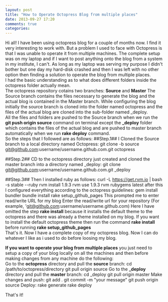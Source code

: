 ```yaml
---
layout: post
title: "How to Operate Octopress Blog from multiple places"
date: 2013-09-27 17:20
comments: true
categories: 
---
```


Hi all! I have been using octopress blog for a couple of months now. I find it very interesting to work with. But a problem I used to face with Octopress is that I was unable to operate it from multiple machines. The complete setup was on my laptop and if I want to post anything onto the blog from a system in my institute, I can't.
As long as my laptop was serving my purpose I didn't bother but one day my hard-disk crashed and then I was left with no other option then finding a solution to operate the blog from multiple places.
<br>
I had the basic understanding as to what does different folders inside the octopress folder actually mean.
<br>
The octopress repository cotains two branches: <strong>Source</strong> and <strong>Master</strong>
The Source branch contains the files necessary to generate the blog and the actual blog is contained in the Master branch.
While configuring the blog initially the source branch is cloned into the folder named octopress and the files of the actual blog are cloned into the sub-folder named _deploy.
<br>
All the files and folders are pushed to the Source branch when we run the <strong>git push origin source</strong> command on terminal except the <strong>_deploy</strong> folder which contains the files of the actual blog and are pushed to master branch automatically when we run <strong>rake deploy</strong> command.
<br>
So the steps that I followed are as follows:
##Step.1##
I Cloned the Source branch to a local directory named Octopress:
	git clone -b source git@github.com:username/username.github.com.git octopress

##Step.2##
CD to the octopress directory just created and cloned the master branch into a directory named _deploy:
	git clone git@github.com:username/username.github.com.git _deploy

##Step.3##
Then I installed ruby as follows:
	curl -L https://get.rvm.io | bash -s stable --ruby
	rvm install 1.9.3
	rvm use 1.9.3
	rvm rubygems latest
after this I configured everything according to the octopress guidelines:
	gem install bundler
	bundle install
	rake setup_github_pages
This prompted me to enter read/write URL for my blog
	Enter the read/write url for your repository
	(For example, 'git@github.com:username/username.github.com)
Here I have omitted the step <strong>rake install</strong> because it installs the default theme to the octopress and there was already a theme installed on my blog. If you want to install the default octopress theme then run the command <strong>rake install</strong> before running <strong>rake setup_github_pages</strong>
<br>
That's it. Now I have a complete copy of my octopress blog.
Now I can do whatever I like as i used to do before loosing my blog.

<strong>If you want to operate your blog from multiple places</strong> you just need to setup a copy of your blog locally on all the machines and then before making changes from any machine do the following:
<br>
Go to the <strong>octopress</strong> directory and pull the <strong>source</strong> branch:
	cd /path/to/octopress/directory
	git pull origin source
Go to the <strong>_deploy</strong> directory and pull the <strong>master</strong> branch:
	cd _deploy
	git pull origin master
Make changes and push:
	git add .
	git commit -m "your message"
	git push origin source
Deploy:
	rake generate
	rake deploy

That's it!
